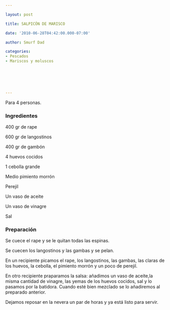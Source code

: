 ```yaml
---

layout: post

title: SALPICÓN DE MARISCO

date: '2010-06-28T04:42:00.000-07:00'

author: Smurf Dad

categories:
- Pescados
- Mariscos y moluscos






---
```


Para 4 personas.

<h3>Ingredientes</h3>

400 gr de rape

600 gr de langostinos

400 gr de gambón

4 huevos cocidos

1 cebolla grande

Medio pimiento morrón

Perejil

Un vaso de aceite

Un vaso de vinagre

Sal

<h3>Preparación</h3>

Se cuece el rape y se le quitan todas las espinas.

Se cuecen los langostinos y las gambas y se pelan.

En un recipiente picamos el rape, los langostinos, las gambas, las claras de los huevos, la cebolla, el pimiento morrón y un poco de perejil.

En otro recipiente praparamos la salsa: añadimos un vaso de aceite,la misma cantidad de vinagre, las yemas de los huevos cocidos, sal y lo pasamos por la batidora. Cuando esté bien mezclado se lo añadiremos al preparado anterior.

Dejamos reposar en la nevera un par de horas y ya está listo para servir.